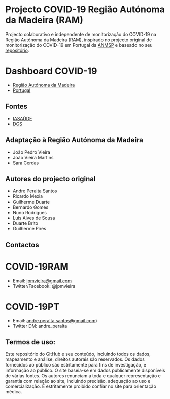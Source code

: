 # Projecto COVID-19 Região Autónoma da Madeira (RAM)
Projecto colaborativo e independente de monitorização do COVID-19 na Região Autónoma da Madeira (RAM), inspirado no projecto original de monitorização do COVID-19 em Portugal da [ANMSP](https://www.anmsp.pt/covid19) e baseado no seu [repositório](https://github.com/aperaltasantos/covid_pt).   

# Dashboard COVID-19
- [Região Autónoma da Madeira](https://jpmvieira.github.io/covid_ram/)
- [Portugal](https://aperaltasantos.github.io/covid_pt/)

## Fontes 
- [IASAÚDE](https://www.covidmadeira.pt)
- [DGS](http://covid-19.min-saude.pt)

## Adaptação à Região Autónoma da Madeira
- João Pedro Vieira
- João Vieira Martins
- Sara Cerdas

## Autores do projecto original
- Andre Peralta Santos
- Ricardo Mexia
- Guilherme Duarte
- Bernardo Gomes
- Nuno Rodrigues
- Luis Alves de Sousa
- Duarte Brito
- Guilherme Pires

## Contactos
# COVID-19RAM
- Email: jpmvieira@gmail.com
- Twitter/Facebook: @jpmvieira

# COVID-19PT
- Email: andre.peralta.santos@gmail.com)
- Twitter DM: andre_peralta

## Termos de uso:
Este repositório do GitHub e seu conteúdo, incluindo todos os dados, mapeamento e análise, direitos autorais são reservados. Os dados fornecidos ao público são estritamente para fins de investigação, e informação ao público. O site baseia-se em dados publicamente disponíveis de várias fontes. Os autores renunciam a toda e qualquer representação e garantia com relação ao site, incluindo precisão, adequação ao uso e comercialização. É estritamente proibido confiar no site para orientação médica.

